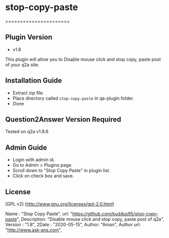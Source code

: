 # stop-copy-paste
======================

Plugin Version
--------------
- v1.8

This plugin will allow you to Disable mouse click and stop copy, paste post of your q2a site. 

Installation Guide
------------------
- Extract zip file.
- Place directory called `stop-copy-paste` in qa-plugin folder.
- Done

Question2Answer Version Required
----------------------------------------
Tested on q2a v1.8.6

Admin Guide
-----------
- Login with admin id.
- Go to Admin > Plugins page.
- Scroll down to "Stop Copy Paste" in plugin list.
- Click on check box and save.


License
-------
[GPL v2] (http://www.gnu.org/licenses/gpl-2.0.html)

Name : "Stop Copy Paste",
url: "https://github.com/kuddus95/stop-copy-paste",
Description: "Disable mouse click and stop copy, paste post of q2a",
Version : "1.8",
2Date : "2020-05-15",
Author: "Aman", 
Author url: "http://www.ask-ans.com",
